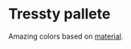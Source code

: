 # Tressty pallete

Amazing colors based on [material](https://material-theme.com/docs/reference/color-palette/).
